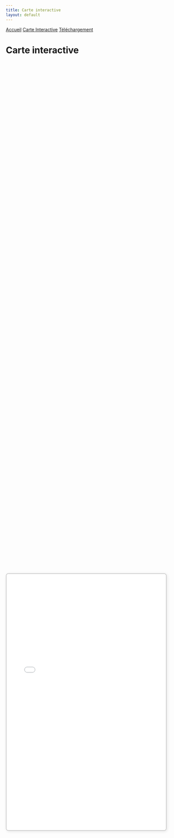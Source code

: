 ```yaml
---
title: Carte interactive
layout: default
---
```


<link rel="stylesheet" href="{{ '/css/style.css' | relative_url }}">

<div class="tab-container">
    <a href="index" class="tab-button">Accueil</a>
    <a href="map" class="tab-button">Carte Interactive</a>
    <a href="downloads" class="tab-button">Téléchargement</a>
</div>

<script>
  document.addEventListener("DOMContentLoaded", function() {
      const tabs = document.querySelectorAll(".tab-button");
      const currentPath = window.location.pathname;

      tabs.forEach(tab => {
          if (tab.getAttribute("href") === currentPath) {
              tab.classList.add("active");
          }
      });
  });
</script>


# Carte interactive

<style>
    /* Conteneur de la carte centré dans la page */
    .map-wrapper {
        display: flex;
        justify-content: center; /* Centre horizontalement */
        align-items: center; /* Centre verticalement */
        height: 100vh; /* Prend toute la hauteur de la fenêtre */
    }

    /* Taille et bordure de la carte */
    .map-container {
        width: 1500px; /* Largeur souhaitée */
        height: 800px; /* Hauteur souhaitée */
        border: 2px solid #ccc; /* Bordure pour encadrer la carte */
        box-shadow: 2px 2px 10px rgba(0, 0, 0, 0.1); /* Ombre pour effet visuel */
        border-radius: 8px; /* Coins arrondis */
        background: #f9f9f9; /* Fond clair */
        overflow: hidden; /* Empêche les débordements */
    }

    /* Style pour l'iframe */
    .map-container iframe {
        width: 100%;
        height: 100%;
        border: none;
    }

    /* Media Query pour les petits écrans (téléphones, tablettes) */
    @media screen and (max-width: 768px) {
        .map-container {
            width: 100%; /* La carte prend 100% de la largeur disponible sur petit écran */
            height: 400px; /* La hauteur de la carte est réduite pour un meilleur affichage */
        }
    }

    /* Media Query pour les très petits écrans (smartphones en portrait) */
    @media screen and (max-width: 480px) {
        .map-container {
            width: 100%; /* La carte prend toute la largeur sur un écran très petit */
            height: 300px; /* Réduit encore la hauteur pour les écrans très petits */
        }
    }
</style>

<!-- Conteneur principal pour centrer la carte -->
<div class="map-wrapper">
    <div class="map-container">
        <iframe src="index_map.html"></iframe>
    </div>
</div>

